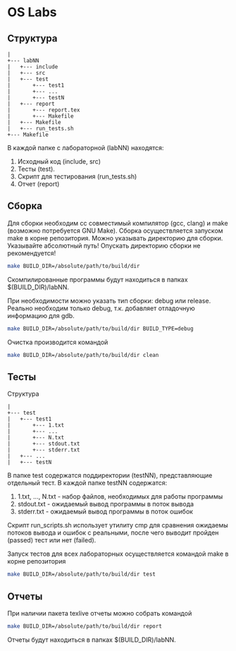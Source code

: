 # OS Labs
## Структура
```text
|
+--- labNN
|   +--- include
|   +--- src
|   +--- test
|       +--- test1
|       +--- ...
|       +--- testN
|   +--- report
|       +--- report.tex
|       +--- Makefile
|   +--- Makefile
|   +--- run_tests.sh
+--- Makefile
```

В каждой папке с лабораторной (labNN) находятся:
1. Исходный код (include, src)
2. Тесты (test).
3. Скрипт для тестирования (run_tests.sh)
4. Отчет (report)

## Сборка
Для сборки необходим cc совместимый компилятор (gcc, clang) и make
(возможно потребуется GNU Make). Сборка осуществляется запуском make
в корне репозитория. Можно указывать директорию для сборки. Указывайте
абсолютный путь! Опускать директорию сборки не рекомендуется!
```bash
make BUILD_DIR=/absolute/path/to/build/dir
```
Скомпилированные программы будут находиться в папках $(BUILD_DIR)/labNN.

При необходимости можно указать тип сборки: debug или release.
Реально необходим только debug, т.к. добавляет отладочную информацию для gdb.
```bash
make BUILD_DIR=/absolute/path/to/build/dir BUILD_TYPE=debug
```

Очистка производится командой
```bash
make BUILD_DIR=/absolute/path/to/build/dir clean
```

## Тесты
Структура
```text
|
+--- test
|   +--- test1
|       +--- 1.txt
|       +--- ...
|       +--- N.txt
|       +--- stdout.txt
|       +--- stderr.txt
|   +--- ...
|   +--- testN
```

В папке test содержатся поддиректории (testNN), представляющие отдельный тест.
В каждой папке testNN содержатся:
1. 1.txt, ..., N.txt - набор файлов, необходимых для работы программы
2. stdout.txt - ожидаемый вывод программы в поток вывода
3. stderr.txt - ожидаемый вывод программы в поток ошибок

Скрипт run_scripts.sh использует утилиту cmp для сравнения
ожидаемы потоков вывода и ошибок с реальными, после чего выводит
пройден (passed) тест или нет (failed).

Запуск тестов для всех лабораторных осуществляется командой make в корне
репозитория
```bash
make BUILD_DIR=/absolute/path/to/build/dir test
```

## Отчеты
При наличии пакета texlive отчеты можно собрать командой
```bash
make BUILD_DIR=/absolute/path/to/build/dir report
```
Отчеты будут находиться в папках $(BUILD_DIR)/labNN.